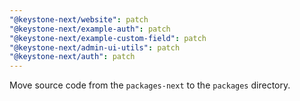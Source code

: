```yaml
---
"@keystone-next/website": patch
"@keystone-next/example-auth": patch
"@keystone-next/example-custom-field": patch
"@keystone-next/admin-ui-utils": patch
"@keystone-next/auth": patch
---
```


Move source code from the `packages-next` to the `packages` directory.
